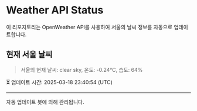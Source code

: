 
# Weather API Status

이 리포지토리는 OpenWeather API를 사용하여 서울의 날씨 정보를 자동으로 업데이트합니다.

## 현재 서울 날씨
> 서울의 현재 날씨: clear sky, 온도: -0.24°C, 습도: 64%

⏳ 업데이트 시간: 2025-03-18 23:40:54 (UTC)

---
자동 업데이트 봇에 의해 관리됩니다.
